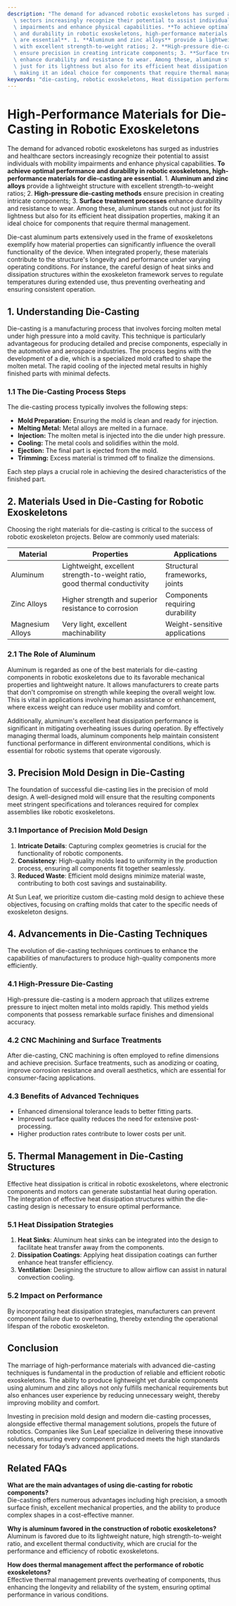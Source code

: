 ```yaml
---
description: "The demand for advanced robotic exoskeletons has surged as industries and healthcare\
  \ sectors increasingly recognize their potential to assist individuals with mobility\
  \ impairments and enhance physical capabilities. **To achieve optimal performance\
  \ and durability in robotic exoskeletons, high-performance materials for die-casting\
  \ are essential**. 1. **Aluminum and zinc alloys** provide a lightweight structure\
  \ with excellent strength-to-weight ratios; 2. **High-pressure die-casting methods**\
  \ ensure precision in creating intricate components; 3. **Surface treatment processes**\
  \ enhance durability and resistance to wear. Among these, aluminum stands out not\
  \ just for its lightness but also for its efficient heat dissipation properties,\
  \ making it an ideal choice for components that require thermal management."
keywords: "die-casting, robotic exoskeletons, Heat dissipation performance, Heat sink"
---
```

# High-Performance Materials for Die-Casting in Robotic Exoskeletons

The demand for advanced robotic exoskeletons has surged as industries and healthcare sectors increasingly recognize their potential to assist individuals with mobility impairments and enhance physical capabilities. **To achieve optimal performance and durability in robotic exoskeletons, high-performance materials for die-casting are essential**. 1. **Aluminum and zinc alloys** provide a lightweight structure with excellent strength-to-weight ratios; 2. **High-pressure die-casting methods** ensure precision in creating intricate components; 3. **Surface treatment processes** enhance durability and resistance to wear. Among these, aluminum stands out not just for its lightness but also for its efficient heat dissipation properties, making it an ideal choice for components that require thermal management.

Die-cast aluminum parts extensively used in the frame of exoskeletons exemplify how material properties can significantly influence the overall functionality of the device. When integrated properly, these materials contribute to the structure's longevity and performance under varying operating conditions. For instance, the careful design of heat sinks and dissipation structures within the exoskeleton framework serves to regulate temperatures during extended use, thus preventing overheating and ensuring consistent operation.

## **1. Understanding Die-Casting**  

Die-casting is a manufacturing process that involves forcing molten metal under high pressure into a mold cavity. This technique is particularly advantageous for producing detailed and precise components, especially in the automotive and aerospace industries. The process begins with the development of a die, which is a specialized mold crafted to shape the molten metal. The rapid cooling of the injected metal results in highly finished parts with minimal defects.

### **1.1 The Die-Casting Process Steps**  
The die-casting process typically involves the following steps:  
- **Mold Preparation:** Ensuring the mold is clean and ready for injection.  
- **Melting Metal:** Metal alloys are melted in a furnace.  
- **Injection:** The molten metal is injected into the die under high pressure.  
- **Cooling:** The metal cools and solidifies within the mold.  
- **Ejection:** The final part is ejected from the mold.  
- **Trimming:** Excess material is trimmed off to finalize the dimensions.

Each step plays a crucial role in achieving the desired characteristics of the finished part.

## **2. Materials Used in Die-Casting for Robotic Exoskeletons**  

Choosing the right materials for die-casting is critical to the success of robotic exoskeleton projects. Below are commonly used materials:  

| Material        | Properties                                    | Applications                        |
|------------------|----------------------------------------------|------------------------------------|
| Aluminum         | Lightweight, excellent strength-to-weight ratio, good thermal conductivity | Structural frameworks, joints      |
| Zinc Alloys      | Higher strength and superior resistance to corrosion | Components requiring durability     |
| Magnesium Alloys | Very light, excellent machinability            | Weight-sensitive applications       |

### **2.1 The Role of Aluminum**  
Aluminum is regarded as one of the best materials for die-casting components in robotic exoskeletons due to its favorable mechanical properties and lightweight nature. It allows manufacturers to create parts that don't compromise on strength while keeping the overall weight low. This is vital in applications involving human assistance or enhancement, where excess weight can reduce user mobility and comfort.

Additionally, aluminum's excellent heat dissipation performance is significant in mitigating overheating issues during operation. By effectively managing thermal loads, aluminum components help maintain consistent functional performance in different environmental conditions, which is essential for robotic systems that operate vigorously.

## **3. Precision Mold Design in Die-Casting**  

The foundation of successful die-casting lies in the precision of mold design. A well-designed mold will ensure that the resulting components meet stringent specifications and tolerances required for complex assemblies like robotic exoskeletons.

### **3.1 Importance of Precision Mold Design**  
1. **Intricate Details**: Capturing complex geometries is crucial for the functionality of robotic components.  
2. **Consistency**: High-quality molds lead to uniformity in the production process, ensuring all components fit together seamlessly.  
3. **Reduced Waste**: Efficient mold designs minimize material waste, contributing to both cost savings and sustainability.

At Sun Leaf, we prioritize custom die-casting mold design to achieve these objectives, focusing on crafting molds that cater to the specific needs of exoskeleton designs.

## **4. Advancements in Die-Casting Techniques**  

The evolution of die-casting techniques continues to enhance the capabilities of manufacturers to produce high-quality components more efficiently.

### **4.1 High-Pressure Die-Casting**   
High-pressure die-casting is a modern approach that utilizes extreme pressure to inject molten metal into molds rapidly. This method yields components that possess remarkable surface finishes and dimensional accuracy.

### **4.2 CNC Machining and Surface Treatments**  
After die-casting, CNC machining is often employed to refine dimensions and achieve precision. Surface treatments, such as anodizing or coating, improve corrosion resistance and overall aesthetics, which are essential for consumer-facing applications.

### **4.3 Benefits of Advanced Techniques**  
- Enhanced dimensional tolerance leads to better fitting parts.  
- Improved surface quality reduces the need for extensive post-processing.  
- Higher production rates contribute to lower costs per unit.

## **5. Thermal Management in Die-Casting Structures**  

Effective heat dissipation is critical in robotic exoskeletons, where electronic components and motors can generate substantial heat during operation. The integration of effective heat dissipation structures within the die-casting design is necessary to ensure optimal performance.

### **5.1 Heat Dissipation Strategies**  
1. **Heat Sinks**: Aluminum heat sinks can be integrated into the design to facilitate heat transfer away from the components.  
2. **Dissipation Coatings**: Applying heat dissipation coatings can further enhance heat transfer efficiency.  
3. **Ventilation**: Designing the structure to allow airflow can assist in natural convection cooling.

### **5.2 Impact on Performance**  
By incorporating heat dissipation strategies, manufacturers can prevent component failure due to overheating, thereby extending the operational lifespan of the robotic exoskeleton.

## **Conclusion**  

The marriage of high-performance materials with advanced die-casting techniques is fundamental in the production of reliable and efficient robotic exoskeletons. The ability to produce lightweight yet durable components using aluminum and zinc alloys not only fulfills mechanical requirements but also enhances user experience by reducing unnecessary weight, thereby improving mobility and comfort. 

Investing in precision mold design and modern die-casting processes, alongside effective thermal management solutions, propels the future of robotics. Companies like Sun Leaf specialize in delivering these innovative solutions, ensuring every component produced meets the high standards necessary for today’s advanced applications.

## **Related FAQs**  

**What are the main advantages of using die-casting for robotic components?**  
Die-casting offers numerous advantages including high precision, a smooth surface finish, excellent mechanical properties, and the ability to produce complex shapes in a cost-effective manner.

**Why is aluminum favored in the construction of robotic exoskeletons?**  
Aluminum is favored due to its lightweight nature, high strength-to-weight ratio, and excellent thermal conductivity, which are crucial for the performance and efficiency of robotic exoskeletons.

**How does thermal management affect the performance of robotic exoskeletons?**  
Effective thermal management prevents overheating of components, thus enhancing the longevity and reliability of the system, ensuring optimal performance in various conditions.
